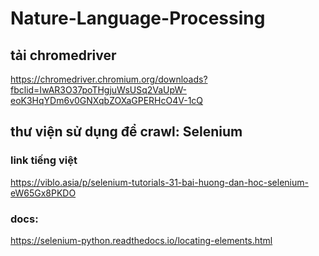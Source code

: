 # Nature-Language-Processing

## tải chromedriver
https://chromedriver.chromium.org/downloads?fbclid=IwAR3O37poTHgjuWsUSq2VaUpW-eoK3HqYDm6v0GNXqbZOXaGPERHcO4V-1cQ

## thư viện sử dụng để crawl: Selenium
  ### link tiếng việt
  https://viblo.asia/p/selenium-tutorials-31-bai-huong-dan-hoc-selenium-eW65Gx8PKDO
  ### docs:
  https://selenium-python.readthedocs.io/locating-elements.html
  
